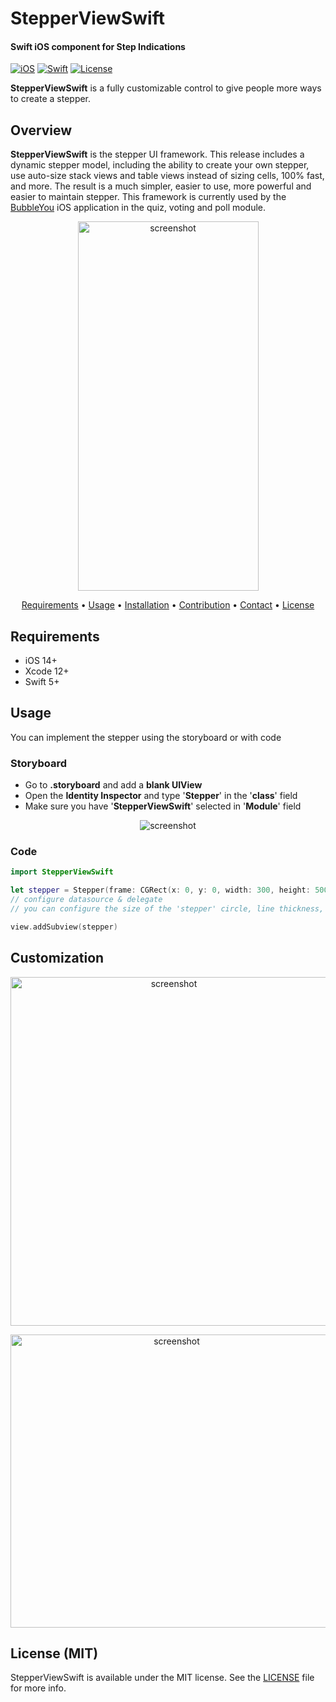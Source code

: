 # StepperViewSwift

#### Swift iOS component for Step Indications

[![iOS](https://img.shields.io/badge/ios-14%2B-brightgreen)](#)
[![Swift](https://img.shields.io/badge/swift-5-green)](#)
[![License](https://img.shields.io/badge/License-MIT%20license-blue)](https://github.com/azizHamadi/StepperViewSwift/blob/master/LICENSE)

**StepperViewSwift** is a fully customizable control to give people more ways to create a stepper.

## Overview

**StepperViewSwift** is the stepper UI framework. This release includes a dynamic stepper model, including the ability to create your own stepper, use auto-size stack views and table views instead of sizing cells, 100% fast, and more. The result is a much simpler, easier to use, more powerful and easier to maintain stepper. This framework is currently used by the [BubbleYou](https://apps.apple.com/id/app/bubbleyou/id1559384388) iOS application in the quiz, voting and poll module.

<p align="center">
  <img src="https://github.com/azizHamadi/StepperViewSwift/blob/readme-version-1/Images/defaultStepperView.gif?raw=true" alt="screenshot" height="591" width="289" />
</p>

<p align="center">
    <a href="#requirements">Requirements</a> • <a href="#usage">Usage</a> • <a href="#installation">Installation</a> • <a href="#contribution">Contribution</a> • <a href="#contact">Contact</a> • <a href="#license-mit">License</a>
</p>

## Requirements

- iOS 14+
- Xcode 12+
- Swift 5+

## Usage

You can implement the stepper using the storyboard or with code

### Storyboard
- Go to **.storyboard** and add a **blank UIView**
- Open the **Identity Inspector** and type '**Stepper**' in the '**class**' field
- Make sure you have '**StepperViewSwift**' selected in '**Module**' field

<p align="center">
  <img src="https://github.com/azizHamadi/StepperViewSwift/blob/readme-version-1/Images/Custom%20class.png?raw=true" alt="screenshot" />
</p>

### Code
```swift
import StepperViewSwift

let stepper = Stepper(frame: CGRect(x: 0, y: 0, width: 300, height: 500))
// configure datasource & delegate
// you can configure the size of the 'stepper' circle, line thickness, color of the circles...

view.addSubview(stepper)
```
## Customization

<p align="center">
  <img src="https://github.com/azizHamadi/StepperViewSwift/blob/readme-version-1/Images/stepperViewConfig.gif?raw=true" alt="screenshot" height="558" width="507" />
</p>

<p align="center">
  <img src="https://github.com/azizHamadi/StepperViewSwift/blob/readme-version-1/Images/stepperParam.jpg?raw=true" alt="screenshot" height="469" width="516" />
</p>

## License (MIT)

StepperViewSwift is available under the MIT license. See the [LICENSE](https://github.com/azizHamadi/StepperViewSwift/blob/readme-version-1/LICENSE) file for more info.
